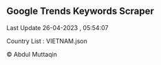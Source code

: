 

## Google Trends Keywords Scraper 
 
Last Update 26-04-2023 , 05:54:07

Country List :
VIETNAM.json



© Abdul Muttaqin 
